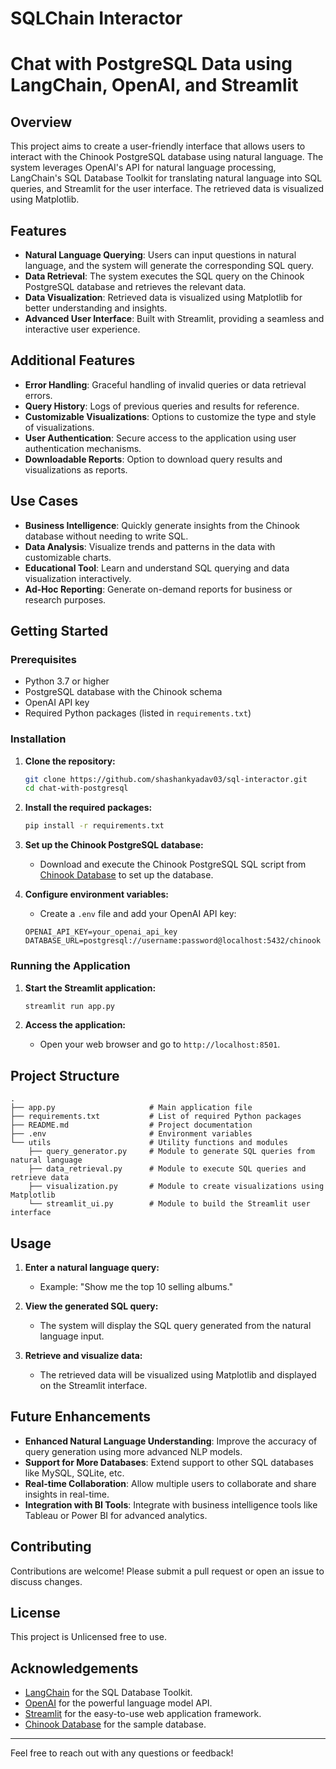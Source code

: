 
# SQLChain Interactor

# Chat with PostgreSQL Data using LangChain, OpenAI, and Streamlit

## Overview

This project aims to create a user-friendly interface that allows users to interact with the Chinook PostgreSQL database using natural language. The system leverages OpenAI's API for natural language processing, LangChain's SQL Database Toolkit for translating natural language into SQL queries, and Streamlit for the user interface. The retrieved data is visualized using Matplotlib.

## Features

- **Natural Language Querying**: Users can input questions in natural language, and the system will generate the corresponding SQL query.
- **Data Retrieval**: The system executes the SQL query on the Chinook PostgreSQL database and retrieves the relevant data.
- **Data Visualization**: Retrieved data is visualized using Matplotlib for better understanding and insights.
- **Advanced User Interface**: Built with Streamlit, providing a seamless and interactive user experience.

## Additional Features

- **Error Handling**: Graceful handling of invalid queries or data retrieval errors.
- **Query History**: Logs of previous queries and results for reference.
- **Customizable Visualizations**: Options to customize the type and style of visualizations.
- **User Authentication**: Secure access to the application using user authentication mechanisms.
- **Downloadable Reports**: Option to download query results and visualizations as reports.

## Use Cases

- **Business Intelligence**: Quickly generate insights from the Chinook database without needing to write SQL.
- **Data Analysis**: Visualize trends and patterns in the data with customizable charts.
- **Educational Tool**: Learn and understand SQL querying and data visualization interactively.
- **Ad-Hoc Reporting**: Generate on-demand reports for business or research purposes.

## Getting Started

### Prerequisites

- Python 3.7 or higher
- PostgreSQL database with the Chinook schema
- OpenAI API key
- Required Python packages (listed in `requirements.txt`)

### Installation

1. **Clone the repository:**
    ```sh
    git clone https://github.com/shashankyadav03/sql-interactor.git
    cd chat-with-postgresql
    ```

2. **Install the required packages:**
    ```sh
    pip install -r requirements.txt
    ```

3. **Set up the Chinook PostgreSQL database:**
    - Download and execute the Chinook PostgreSQL SQL script from [Chinook Database](https://github.com/lerocha/chinook-database/blob/master/ChinookDatabase/DataSources/Chinook_PostgreSql.sql) to set up the database.

4. **Configure environment variables:**
    - Create a `.env` file and add your OpenAI API key:
    ```env
    OPENAI_API_KEY=your_openai_api_key
    DATABASE_URL=postgresql://username:password@localhost:5432/chinook
    ```

### Running the Application

1. **Start the Streamlit application:**
    ```sh
    streamlit run app.py
    ```

2. **Access the application:**
    - Open your web browser and go to `http://localhost:8501`.

## Project Structure

```plaintext
.
├── app.py                     # Main application file
├── requirements.txt           # List of required Python packages
├── README.md                  # Project documentation
├── .env                       # Environment variables
└── utils                      # Utility functions and modules
    ├── query_generator.py     # Module to generate SQL queries from natural language
    ├── data_retrieval.py      # Module to execute SQL queries and retrieve data
    ├── visualization.py       # Module to create visualizations using Matplotlib
    └── streamlit_ui.py        # Module to build the Streamlit user interface
```

## Usage

1. **Enter a natural language query:**
    - Example: "Show me the top 10 selling albums."

2. **View the generated SQL query:**
    - The system will display the SQL query generated from the natural language input.

3. **Retrieve and visualize data:**
    - The retrieved data will be visualized using Matplotlib and displayed on the Streamlit interface.

## Future Enhancements

- **Enhanced Natural Language Understanding**: Improve the accuracy of query generation using more advanced NLP models.
- **Support for More Databases**: Extend support to other SQL databases like MySQL, SQLite, etc.
- **Real-time Collaboration**: Allow multiple users to collaborate and share insights in real-time.
- **Integration with BI Tools**: Integrate with business intelligence tools like Tableau or Power BI for advanced analytics.

## Contributing

Contributions are welcome! Please submit a pull request or open an issue to discuss changes.

## License

This project is Unlicensed free to use.

## Acknowledgements

- [LangChain](https://github.com/hwchase17/langchain) for the SQL Database Toolkit.
- [OpenAI](https://openai.com/) for the powerful language model API.
- [Streamlit](https://streamlit.io/) for the easy-to-use web application framework.
- [Chinook Database](https://github.com/lerocha/chinook-database) for the sample database.

---

Feel free to reach out with any questions or feedback!
